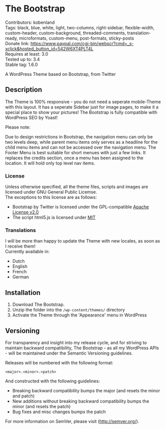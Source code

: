 # The Bootstrap

Contributors:		kobenland  
Tags:				black, blue, white, light, two-columns, right-sidebar, flexible-width, custom-header, custom-background, threaded-comments, translation-ready, microformats, custom-menu, post-formats, sticky-posts  
Donate link:		https://www.paypal.com/cgi-bin/webscr?cmd=_s-xclick&hosted_button_id=542W6XT4PLT4L  
Requires at least:	3.0  
Tested up to:		3.4  
Stable tag:			1.6.0

A WordPress Theme based on Bootstrap, from Twitter

## Description

The Theme is 100% responsive - you do not need a seperate mobile-Theme with this layout.
It has a seperate Sidebar just for image pages, to make it a special place to show your pictures!
The Bootstrap is fully compatible with WordPress SEO by Yoast!

Please note:

Due to design restrictions in Bootstrap, the navigation menu can only be two levels deep, while parent menu items only serves as a headline for the child menu items and can not be accessed over the navigation menu.
The Footer Menu is best suitable for short menues with just a few links. It replaces the credits section, once a menu has been assigned to the location. It will hold only top level nav items.

### License
Unless otherwise specified, all the theme files, scripts and images are licensed under GNU General Public Licemse.  
The exceptions to this license are as follows:

* Bootstrap by Twitter is licensed under the GPL-compatible [Apache License v2.0](http://www.apache.org/licenses/LICENSE-2.0)
* The script html5.js is licensed under [MIT](http://www.opensource.org/licenses/mit-license.php)


### Translations 
I will be more than happy to update the Theme with new locales, as soon as I receive them!  
Currently available in:

* Dutch
* English
* French
* German


## Installation

1. Download The Bootstrap.
2. Unzip the folder into the `/wp-content/themes/` directory
3. Activate the Theme through the 'Appearance' menu in WordPress


## Versioning

For transparency and insight into my release cycle, and for striving to maintain backward compatibility, The Bootstrap - as all my WordPress APIs - will be maintained under the Semantic Versioning guidelines.

Releases will be numbered with the following format:

`<major>.<minor>.<patch>`

And constructed with the following guidelines:

* Breaking backward compatibility bumps the major (and resets the minor and patch)
* New additions without breaking backward compatibility bumps the minor (and resets the patch)
* Bug fixes and misc changes bumps the patch

For more information on SemVer, please visit (http://semver.org/).